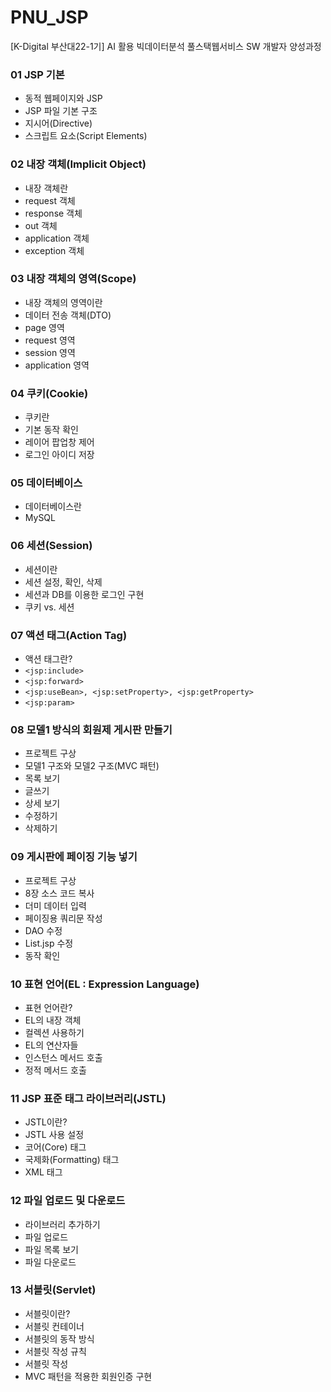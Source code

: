 # PNU_JSP
[K-Digital 부산대22-1기] AI 활용 빅데이터분석 풀스택웹서비스 SW 개발자 양성과정
### 01 JSP 기본
+ 동적 웹페이지와 JSP
+ JSP 파일 기본 구조
+ 지시어(Directive)
+ 스크립트 요소(Script Elements)
### 02 내장 객체(Implicit Object)
+ 내장 객체란
+ request 객체
+ response 객체
+ out 객체
+ application 객체
+ exception 객체
### 03 내장 객체의 영역(Scope)
+ 내장 객체의 영역이란
+ 데이터 전송 객체(DTO)
+ page 영역
+ request 영역
+ session 영역
+ application 영역
### 04 쿠키(Cookie)
+ 쿠키란
+ 기본 동작 확인
+ 레이어 팝업창 제어
+ 로그인 아이디 저장
### 05 데이터베이스
+ 데이터베이스란
+ MySQL
### 06 세션(Session)
+ 세션이란
+ 세션 설정, 확인, 삭제
+ 세션과 DB를 이용한 로그인 구현
+ 쿠키 vs. 세션
### 07 액션 태그(Action Tag)
+ 액션 태그란?
+ ```<jsp:include>```
+ ```<jsp:forward>```
+ ```<jsp:useBean>, <jsp:setProperty>, <jsp:getProperty>```
+ ```<jsp:param>```
### 08 모델1 방식의 회원제 게시판 만들기
+ 프로젝트 구상
+ 모델1 구조와 모델2 구조(MVC 패턴)
+ 목록 보기
+ 글쓰기
+ 상세 보기
+ 수정하기
+ 삭제하기
### 09 게시판에 페이징 기능 넣기
+ 프로젝트 구상
+ 8장 소스 코드 복사
+ 더미 데이터 입력
+ 페이징용 쿼리문 작성
+ DAO 수정
+ List.jsp 수정
+ 동작 확인
### 10 표현 언어(EL : Expression Language)
+ 표현 언어란?
+ EL의 내장 객체
+ 컬렉션 사용하기
+ EL의 연산자들
+ 인스턴스 메서드 호출
+ 정적 메서드 호출
### 11 JSP 표준 태그 라이브러리(JSTL)
+ JSTL이란?
+ JSTL 사용 설정
+ 코어(Core) 태그
+ 국제화(Formatting) 태그
+ XML 태그
### 12 파일 업로드 및 다운로드
+ 라이브러리 추가하기
+ 파일 업로드
+ 파일 목록 보기
+ 파일 다운로드
### 13 서블릿(Servlet)
+ 서블릿이란?
+ 서블릿 컨테이너
+ 서블릿의 동작 방식
+ 서블릿 작성 규칙
+ 서블릿 작성
+ MVC 패턴을 적용한 회원인증 구현

